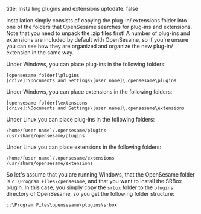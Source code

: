 title: Installing plugins and extensions
uptodate: false

Installation simply consists of copying the plug-in/ extensions folder into one of the folders that OpenSesame searches for plug-ins and extensions. Note that you need to unpack the .zip files first! A number of plug-ins and extensions are included by default with OpenSesame, so if you're unsure you can see how they are organized and organize the new plug-in/ extension in the same way.

Under Windows, you can place plug-ins in the following folders:

	[opensesame folder]\plugins
	[drive]:\Documents and Settings\[user name]\.opensesame\plugins

Under Windows, you can place extensions in the following folders:

	[opensesame folder]\extensions
	[drive]:\Documents and Settings\[user name]\.opensesame\extensions

Under Linux you can place plug-ins in the following folders:

	/home/[user name]/.opensesame/plugins
	/usr/share/opensesame/plugins

Under Linux you can place extensions in the following folders:

	/home/[user name]/.opensesame/extensions
	/usr/share/opensesame/extensions

So let's assume that you are running Windows, that the OpenSesame folder is `c:\Program Files\opensesame`, and that you want to install the SRBox plugin. In this case, you simply copy the `srbox` folder to the `plugins` directory of OpenSesame, so you get the following folder structure:

	c:\Program Files\opensesame\plugins\srbox
